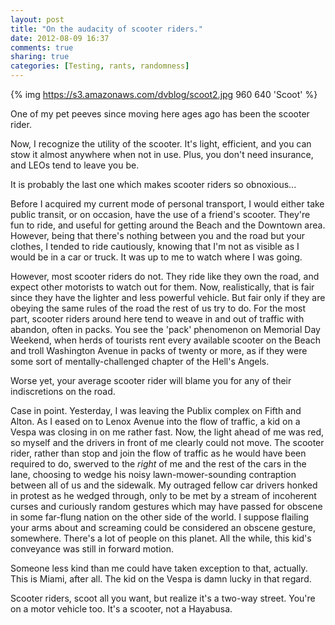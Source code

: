 ```yaml
---
layout: post
title: "On the audacity of scooter riders."
date: 2012-08-09 16:37
comments: true
sharing: true
categories: [Testing, rants, randomness] 
---
```

{% img https://s3.amazonaws.com/dvblog/scoot2.jpg 960 640 'Scoot' %}

One of my pet peeves since moving here ages ago has been the scooter rider. 

Now, I recognize the utility of the scooter. It's light, efficient, and you can stow it almost
anywhere when not in use. Plus, you don't need insurance, and LEOs tend to leave you be.

It is probably the last one which makes scooter riders so obnoxious...

<!-- more --> 

Before I acquired my current mode of personal transport, I would either take public transit, or on occasion, have 
the use of a friend's scooter. They're fun to ride, and useful for getting around the Beach and the Downtown area. 
However, being that there's nothing between you and the road but your clothes, I tended to ride cautiously, knowing that
I'm not as visible as I would be in a car or truck. It was up to me to watch where I was going. 

However, most scooter riders do not. They ride like they own the road, and expect other motorists to watch out for them. 
Now, realistically, that is fair since they have the lighter and less powerful vehicle. But fair only if they are obeying the 
same rules of the road the rest of us try to do. For the most part, scooter riders around here tend to weave in and out of traffic
with abandon, often in packs. You see the 'pack' phenomenon on Memorial Day Weekend, when herds of tourists rent every available
scooter on the Beach and troll Washington Avenue in packs of twenty or more, as if they were some sort of mentally-challenged
chapter of the Hell's Angels. 

Worse yet, your average scooter rider will blame you for any of their indiscretions on the road. 

Case in point. Yesterday, I was leaving the Publix complex on Fifth and Alton. As I eased on to Lenox Avenue into the flow of traffic, 
a kid on a Vespa was closing in on me rather fast. Now, the light ahead of me was red, so myself and the drivers in front of me clearly could not
move. The scooter rider, rather than stop and join the flow of traffic as he would have been required to do, swerved to the *right* of me and
the rest of the cars in the lane, choosing to wedge his noisy lawn-mower-sounding contraption between all of us and the sidewalk. My outraged
fellow car drivers honked in protest as he wedged through, only to be met by a stream of incoherent curses and curiously random gestures which 
may have passed for obscene in some far-flung nation on the other side of the world. I suppose flailing your arms about and screaming could
be considered an obscene gesture, somewhere. There's a lot of people on this planet. All the while, this kid's conveyance was still in forward 
motion. 

Someone less kind than me could have taken exception to that, actually. This is Miami, after all. The kid on the Vespa is damn lucky in that
regard. 

Scooter riders, scoot all you want, but realize it's a two-way street. You're on a motor vehicle too. It's a scooter, not a Hayabusa.